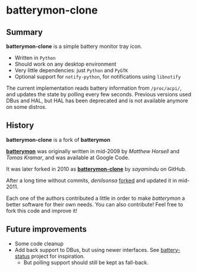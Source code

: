 # batterymon-clone

## Summary

**batterymon-clone** is a simple battery monitor tray icon.

* Written in `Python`
* Should work on any desktop environment
* Very little dependencies: just `Python` and `PyGTK`
* Optional support for `notify-python`, for notifications using `libnotify`

The current implementation reads battery information from `/proc/acpi/`, and updates the state by polling every few seconds. Previous versions used DBus and HAL, but HAL has been deprecated and is not available anymore on some distros.

## History

**batterymon-clone** is a fork of **batterymon**

[**batterymon**][1] was originally written in mid-2009 by _Matthew Horsell_ and _Tomas Kramar_, and was available at Google Code.

It was later forked in 2010 as [**batterymon-clone**][2] by _sayamindu_ on GitHub.

After a long time without commits, _denilsonsa_ [forked][3] and updated it in mid-2011.

Each one of the authors contributed a little in order to make _batterymon_ a better software for their own needs. You can also contribute! Feel free to fork this code and improve it!

[1]: http://code.google.com/p/batterymon/
[2]: https://github.com/sayamindu/batterymon-clone
[3]: https://github.com/denilsonsa/batterymon-clone

## Future improvements

* Some code cleanup
* Add back support to DBus, but using newer interfaces. See [battery-status][battery-status] project for inspiration.
  * But polling support should still be kept as fall-back.

[battery-status]: https://github.com/ia/battery-status/blob/master/battery-status

